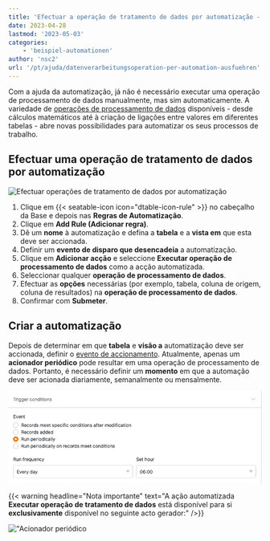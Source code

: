 ```yaml
---
title: 'Efectuar a operação de tratamento de dados por automatização - SeaTable'
date: 2023-04-28
lastmod: '2023-05-03'
categories:
    - 'beispiel-automationen'
author: 'nsc2'
url: '/pt/ajuda/datenverarbeitungsoperation-per-automation-ausfuehren'
---
```


Com a ajuda da automatização, já não é necessário executar uma operação de processamento de dados manualmente, mas sim automaticamente. A variedade de [operações de processamento de dados](https://seatable.io/pt/docs/datenverarbeitung/datenverarbeitungsoperationen-in-seatable/) disponíveis - desde cálculos matemáticos até à criação de ligações entre valores em diferentes tabelas - abre novas possibilidades para automatizar os seus processos de trabalho.

## Efectuar uma operação de tratamento de dados por automatização

![Efectuar operações de tratamento de dados por automatização](https://seatable.io/wp-content/uploads/2022/12/how-to-use-automations-for-locking-rows-3.png)

1. Clique em {{< seatable-icon icon="dtable-icon-rule" >}} no cabeçalho da Base e depois nas **Regras de Automatização**.
2. Clique em **Add Rule (Adicionar regra)**.
3. Dê um **nome** à automatização e defina a **tabela** e a **vista em** que esta deve ser accionada.
4. Definir um **evento de disparo que desencadeia** a automatização.
5. Clique em **Adicionar acção** e seleccione **Executar operação de processamento de dados** como a acção automatizada.
6. Seleccionar qualquer **operação de processamento de dados**.
7. Efectuar as **opções** necessárias (por exemplo, tabela, coluna de origem, coluna de resultados) na **operação de processamento de dados**.
8. Confirmar com **Submeter**.

## Criar a automatização

Depois de determinar em que **tabela** e **visão a** automatização deve ser accionada, definir o [evento de accionamento](https://seatable.io/pt/docs/automationen/automations-trigger/). Atualmente, apenas um **acionador periódico** pode resultar em uma operação de processamento de dados. Portanto, é necessário definir um **momento** em que a automação deve ser acionada diariamente, semanalmente ou mensalmente.

![Selecção do accionador de automatização para a acção: Executar operação de processamento de dados](images/select-trigger-for-data-operation-per-automation.png)

{{< warning  headline="Nota importante"  text="A ação automatizada **Executar operação de tratamento de dados** está disponível para si **exclusivamente** disponível no seguinte acto gerador:" />}}

!["Acionador periódico](https://seatable.io/pt/docs/automationen/automations-trigger/#automations-trigger_periodischer_trigger)
